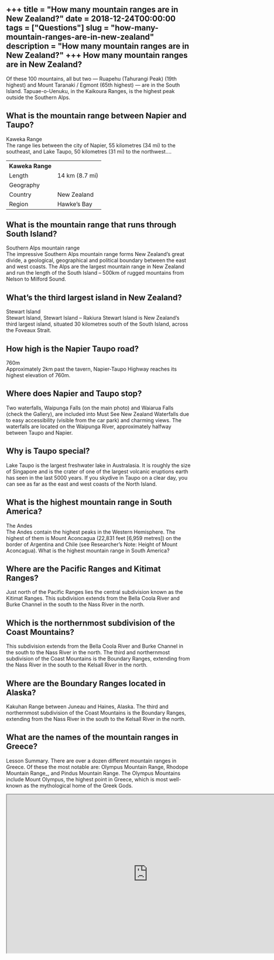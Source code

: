 +++
title = "How many mountain ranges are in New Zealand?"
date = 2018-12-24T00:00:00
tags = ["Questions"]
slug = "how-many-mountain-ranges-are-in-new-zealand"
description = "How many mountain ranges are in New Zealand?"
+++
How many mountain ranges are in New Zealand?
--------------------------------------------

Of these 100 mountains, all but two — Ruapehu (Tahurangi Peak) (19th highest) and Mount Taranaki / Egmont (65th highest) — are in the South Island. Tapuae-o-Uenuku, in the Kaikoura Ranges, is the highest peak outside the Southern Alps.

What is the mountain range between Napier and Taupo?
----------------------------------------------------

Kaweka Range  
The range lies between the city of Napier, 55 kilometres (34 mi) to the southeast, and Lake Taupo, 50 kilometres (31 mi) to the northwest….

<table><tr><th>Kaweka Range</th></tr><tr><td>Length</td><td>14 km (8.7 mi)</td></tr><tr><td>Geography</td></tr><tr><td>Country</td><td>New Zealand</td></tr><tr><td>Region</td><td>Hawke’s Bay</td></tr></table>

What is the mountain range that runs through South Island?
----------------------------------------------------------

Southern Alps mountain range  
The impressive Southern Alps mountain range forms New Zealand’s great divide, a geological, geographical and political boundary between the east and west coasts. The Alps are the largest mountain range in New Zealand and run the length of the South Island – 500km of rugged mountains from Nelson to Milford Sound.

What’s the third largest island in New Zealand?
-----------------------------------------------

Stewart Island  
Stewart Island, Stewart Island – Rakiura Stewart Island is New Zealand’s third largest island, situated 30 kilometres south of the South Island, across the Foveaux Strait.

How high is the Napier Taupo road?
----------------------------------

760m  
Approximately 2km past the tavern, Napier-Taupo Highway reaches its highest elevation of 760m.

Where does Napier and Taupo stop?
---------------------------------

Two waterfalls, Waipunga Falls (on the main photo) and Waiarua Falls (check the Gallery), are included into Must See New Zealand Waterfalls due to easy accessibility (visible from the car park) and charming views. The waterfalls are located on the Waipunga River, approximately halfway between Taupo and Napier.

Why is Taupo special?
---------------------

Lake Taupo is the largest freshwater lake in Australasia. It is roughly the size of Singapore and is the crater of one of the largest volcanic eruptions earth has seen in the last 5000 years. If you skydive in Taupo on a clear day, you can see as far as the east and west coasts of the North Island.

What is the highest mountain range in South America?
----------------------------------------------------

The Andes  
The Andes contain the highest peaks in the Western Hemisphere. The highest of them is Mount Aconcagua (22,831 feet \[6,959 metres\]) on the border of Argentina and Chile (see Researcher’s Note: Height of Mount Aconcagua). What is the highest mountain range in South America?

Where are the Pacific Ranges and Kitimat Ranges?
------------------------------------------------

Just north of the Pacific Ranges lies the central subdivision known as the Kitimat Ranges. This subdivision extends from the Bella Coola River and Burke Channel in the south to the Nass River in the north.

Which is the northernmost subdivision of the Coast Mountains?
-------------------------------------------------------------

This subdivision extends from the Bella Coola River and Burke Channel in the south to the Nass River in the north. The third and northernmost subdivision of the Coast Mountains is the Boundary Ranges, extending from the Nass River in the south to the Kelsall River in the north.

Where are the Boundary Ranges located in Alaska?
------------------------------------------------

Kakuhan Range between Juneau and Haines, Alaska. The third and northernmost subdivision of the Coast Mountains is the Boundary Ranges, extending from the Nass River in the south to the Kelsall River in the north.

What are the names of the mountain ranges in Greece?
----------------------------------------------------

Lesson Summary. There are over a dozen different mountain ranges in Greece. Of these the most notable are: Olympus Mountain Range, Rhodope Mountain Range\_, and Pindus Mountain Range. The Olympus Mountains include Mount Olympus, the highest point in Greece, which is most well-known as the mythological home of the Greek Gods.

<iframe allow="accelerometer; autoplay; clipboard-write; encrypted-media; gyroscope; picture-in-picture" allowfullscreen="" class="__youtube_prefs__  epyt-is-override  no-lazyload" data-no-lazy="1" data-origheight="433" data-origwidth="770" data-skipgform_ajax_framebjll="" height="433" id="_ytid_81317" loading="lazy" src="https://www.youtube.com/embed/HuSHOQ6gv5Y?enablejsapi=1&autoplay=0&cc_load_policy=0&cc_lang_pref=&iv_load_policy=1&loop=0&modestbranding=0&rel=1&fs=1&playsinline=0&autohide=2&theme=dark&color=red&controls=1&" title="YouTube player" width="770"></iframe>